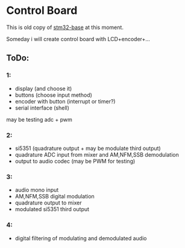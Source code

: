 # Control Board

This is old copy of [stm32-base](https://github.com/stanislavvv/stm32-control-board) at this moment.

Someday i will create control board with LCD+encoder+...

## ToDo:

### 1:

  * display (and choose it)
  * buttons (choose input method)
  * encoder with button (interrupt or timer?)
  * serial interface (shell)

may be testing adc + pwm

### 2:

  * si5351 (quadrature output + may be modulate third output)
  * quadrature ADC input from mixer and AM,NFM,SSB demodulation
  * output to audio codec (may be PWM for testing)

### 3:

  * audio mono input
  * AM,NFM,SSB digital modulation
  * quadrature output to mixer
  * modulated si5351 third output

### 4:

  * digital filtering of modulating and demodulated audio

